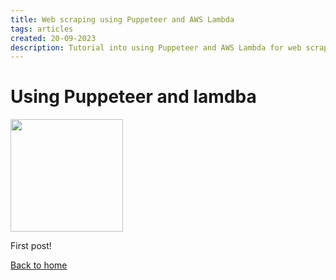```yaml
---
title: Web scraping using Puppeteer and AWS Lambda
tags: articles
created: 20-09-2023
description: Tutorial into using Puppeteer and AWS Lambda for web scraping
---
```


# Using Puppeteer and lamdba

<img src="/articles/_images/11ty-logo.png" width="180">

First post!

<a href="/">Back to home</a>
